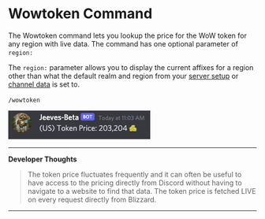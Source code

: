 # Wowtoken Command

The Wowtoken command lets you lookup the price for the WoW token for any region with live data. The command has one optional parameter of `region:`

The `region:` parameter allows you to display the current affixes for a region other than what the default realm and region from your [server setup](../../configuration/setup.md) or [channel data](../../guides/Channel-Data.md) is set to.

`/wowtoken`

![Wow Token Example](../../img/wowtoken.png)

*** 

**Developer Thoughts**
>The token price fluctuates frequently and it can often be useful to have access to the pricing directly from Discord without having to navigate to a website to find that data. The token price is fetched LIVE on every request directly from Blizzard.
***
